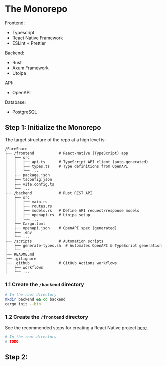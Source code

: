 # The Monorepo

Frontend:
* Typescript
* React Native Framework
* ESLint + Prettier

Backend: 
* Rust
* Axum Framework
* Utoipa 

API:
* OpenAPI

Database:
* PostgreSQL

## Step 1: Initialize the Monorepo

The target structure of the repo at a high level is:

```
/FareShare
├── /frontend           # React-Native (TypeScript) app
│   ├── src
│   │   ├── api.ts      # TypeScript API client (auto-generated)
│   │   ├── types.ts    # Type definitions from OpenAPI
│   │   └── ...
│   ├── package.json
│   ├── tsconfig.json
│   ├── vite.config.ts
│   └── ...
├── /backend            # Rust REST API
│   ├── src
│   │   ├── main.rs
│   │   ├── routes.rs
│   │   ├── models.rs   # Define API request/response models
│   │   ├── openapi.rs  # Utoipa setup
│   │   └── ...
│   ├── Cargo.toml
│   ├── openapi.json    # OpenAPI spec (generated)
│   ├── .env
│   └── ...
├── /scripts            # Automation scripts
│   ├── generate-types.sh  # Automates OpenAPI & TypeScript generation
│   └── ...
│── README.md
│── .gitignore
│── .github             # GitHub Actions workflows
│   ├── workflows
│   └── ...
```

### 1.1 Create the `/backend` directory

```sh
# In the root directory
mkdir backend && cd backend
cargo init --bin
```

### 1.2 Create the `/frontend` directory

See the recommended steps for creating a React Native project [here](https://docs.expo.dev/get-started/create-a-project/).

```sh
# In the root directory
# TODO
```

## Step 2: